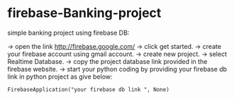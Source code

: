 # firebase-Banking-project
simple banking project using firebase DB:

-> open the link http://firebase.google.com/
-> click get started.
-> create your firebase account using gmail account.
-> create new project.
-> select Realtime Database.
-> copy the project database link provided in the firebase website.
-> start your python coding by providing your firebase db link in python project as give below:
    
    FirebaseApplication("your firebase db link ", None)

